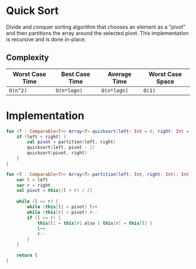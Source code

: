# Quick Sort

Divide and conquer sorting algorithm that chooses an element as a "pivot"
and then partitions the array around the selected pivot. This implementation
is recursive and is done in-place.

## Complexity

| Worst Case Time | Best Case Time | Average Time | Worst Case Space |
| --------------- | -------------- | ------------ | ---------------- |
| `O(n^2)`        | `O(n*logn)`    | `O(n*logn)`  | `O(1)`           |

# Implementation

```kotlin
fun <T : Comparable<T>> Array<T>.quicksort(left: Int = 0, right: Int = size - 1): Array<T> = apply {
    if (left < right) {
        val pivot = partition(left, right)
        quicksort(left, pivot - 1)
        quicksort(pivot, right)
    }
}

fun <T : Comparable<T>> Array<T>.partition(left: Int, right: Int): Int {
    var l = left
    var r = right
    val pivot = this[(l + r) / 2]
    
    while (l <= r) {
        while (this[l] < pivot) l++
        while (this[r] > pivot) r--
        if (l <= r) {
            this[l] = this[r].also { this[r] = this[l] }
            l++
            r--
        }
    }

    return l
}
```
